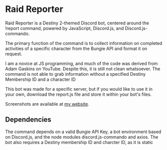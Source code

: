 # Raid Reporter
Raid Reporter is a Destiny 2-themed Discord bot, centered around the !report command, powered by JavaScript, Discord.js, and Discord.js-commando.

The primary function of the command is to collect information on completed activities of a specific character from the Bungie API and format it on request.

I am a novice at JS programming, and much of the code was derived from Adam Gaskins on YouTube. Despite this, it is still not clean whatsoever. The command is not able to grab information without a specified Destiny Membership ID and a character ID 

This bot was made for a specific server, but if you would like to use it in your own, download the report.js file and store it within your bot's files.

Screenshots are available at [my website](bedrock206.net/raid-reporter).

## Dependencies

The command depends on a valid Bungie API Key, a bot environment based on Discord.js, and the node modules discord.js-commando and axios. The bot also requires a Destiny membership ID and charcter ID, as it is static
